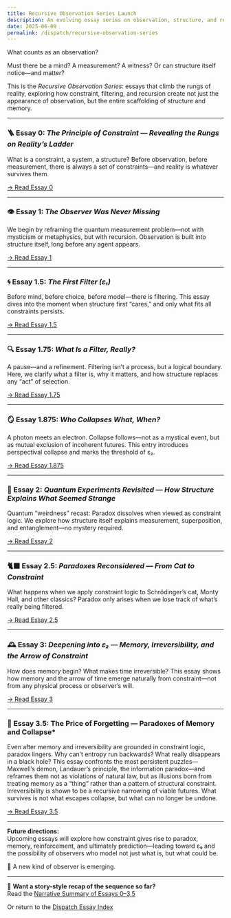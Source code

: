 ```yaml
---
title: Recursive Observation Series Launch
description: An evolving essay series on observation, structure, and recursive filtering. From constraint to coherence, we trace how reality shapes itself—before any mind appears.
date: 2025-06-09
permalink: /dispatch/recursive-observation-series
---
```


What counts as an observation?

Must there be a mind? A measurement? A witness? Or can structure itself notice—and matter?

This is the *Recursive Observation Series*: essays that climb the rungs of reality, exploring how constraint, filtering, and recursion create not just the appearance of observation, but the entire scaffolding of structure and memory.

---

### 🪜 Essay 0: *The Principle of Constraint — Revealing the Rungs on Reality’s Ladder*

What is a constraint, a system, a structure? Before observation, before measurement, there is always a set of constraints—and reality is whatever survives them.

[→ Read Essay 0](/dispatch/the_principle_of_constraint.html)

---

### 👁️ Essay 1: *The Observer Was Never Missing*

We begin by reframing the quantum measurement problem—not with mysticism or metaphysics, but with recursion. Observation is built into structure itself, long before any agent appears.

[→ Read Essay 1](/dispatch/the_observer_was_never_missing.html)

---

### 🌀 Essay 1.5: *The First Filter (ε₁)*

Before mind, before choice, before model—there is filtering. This essay dives into the moment when structure first “cares,” and only what fits all constraints persists.

[→ Read Essay 1.5](/dispatch/the_first_filter.html)

---

### 🔍 Essay 1.75: *What Is a Filter, Really?*

A pause—and a refinement. Filtering isn’t a process, but a logical boundary. Here, we clarify what a filter is, why it matters, and how structure replaces any “act” of selection.

[→ Read Essay 1.75](/dispatch/what-is-a-filter-really.html)

---

### 🪞 Essay 1.875: *Who Collapses What, When?*

A photon meets an electron. Collapse follows—not as a mystical event, but as mutual exclusion of incoherent futures. This entry introduces perspectival collapse and marks the threshold of ε₂.

[→ Read Essay 1.875](/dispatch/who_collapses.html)

---

### 🧬 Essay 2: *Quantum Experiments Revisited — How Structure Explains What Seemed Strange*

Quantum “weirdness” recast: Paradox dissolves when viewed as constraint logic. We explore how structure itself explains measurement, superposition, and entanglement—no mystery required.

[→ Read Essay 2](/dispatch/quantum_experiments.html)

---

### 🐈‍⬛ Essay 2.5: *Paradoxes Reconsidered — From Cat to Constraint*

What happens when we apply constraint logic to Schrödinger’s cat, Monty Hall, and other classics? Paradox only arises when we lose track of what’s really being filtered.

[→ Read Essay 2.5](/dispatch/paradoxes_reconsidered.html)

---

### 🕰️ Essay 3: *Deepening into ε₂ — Memory, Irreversibility, and the Arrow of Constraint*

How does memory begin? What makes time irreversible? This essay shows how memory and the arrow of time emerge naturally from constraint—not from any physical process or observer’s will.

[→ Read Essay 3](/dispatch/arrow_of_constraint.html)

---

### 🧩 Essay 3.5: The Price of Forgetting — Paradoxes of Memory and Collapse*
Even after memory and irreversibility are grounded in constraint logic, paradox lingers. Why can’t entropy run backwards? What really disappears in a black hole? This essay confronts the most persistent puzzles—Maxwell’s demon, Landauer’s principle, the information paradox—and reframes them not as violations of natural law, but as illusions born from treating memory as a “thing” rather than a pattern of structural constraint. Irreversibility is shown to be a recursive narrowing of viable futures. What survives is not what escapes collapse, but what can no longer be undone.

[→ Read Essay 3.5](/dispatch/price_of_forgetting.html)

---

**Future directions:**  
Upcoming essays will explore how constraint gives rise to paradox, memory, reinforcement, and ultimately prediction—leading toward ε₉ and the possibility of observers who model not just what is, but what could be.

🧬 A new kind of observer is emerging.

---

📖 **Want a story-style recap of the sequence so far?**  
Read the [Narrative Summary of Essays 0–3,5](/dispatch/recursive-summary)

Or return to the [Dispatch Essay Index](/dispatch/index.html)

